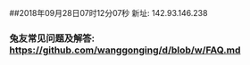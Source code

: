 ##2018年09月28日07时12分07秒 新址: 142.93.146.238
### 兔友常见问题及解答: https://github.com/wanggonging/d/blob/w/FAQ.md
